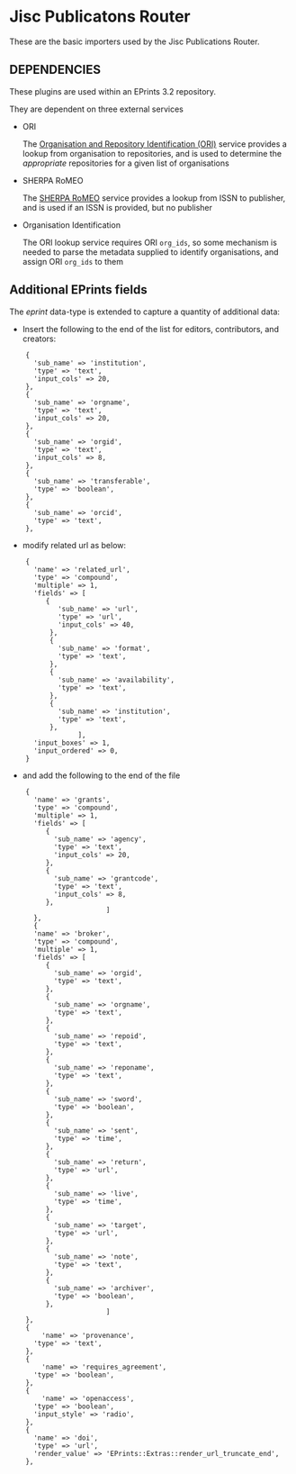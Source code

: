 # Jisc Publicatons Router

These are the basic importers used by the Jisc Publications Router.

## DEPENDENCIES

These plugins are used within an EPrints 3.2 repository.

They are dependent on three external services

* ORI

  The [Organisation and Repository Identification (ORI)](http://ori.edina.ac.uk) service provides a lookup from organisation to repositories, and is used to determine the *appropriate* repositories for a given list of organisations

* SHERPA RoMEO

  The [SHERPA RoMEO](http://www.sherpa.ac.uk/romeo/) service provides a lookup from ISSN to publisher, and is used if an ISSN is provided, but no publisher

* Organisation Identification

  The ORI lookup service requires ORI `org_ids`, so some mechanism is needed to parse the metadata supplied to identify organisations, and assign ORI `org_ids` to them

## Additional EPrints fields

The *eprint* data-type is extended to capture a quantity of additional data:

* Insert the following to the end of the list for editors, contributors, and creators:
```
    {
      'sub_name' => 'institution',
      'type' => 'text',
      'input_cols' => 20,
    },
    {
      'sub_name' => 'orgname',
      'type' => 'text',
      'input_cols' => 20,
    },
    {
      'sub_name' => 'orgid',
      'type' => 'text',
      'input_cols' => 8,
    },
    {
      'sub_name' => 'transferable',
      'type' => 'boolean',
    },
    {
      'sub_name' => 'orcid',
      'type' => 'text',
    },
```

* modify related url as below:
```
    {
      'name' => 'related_url',
      'type' => 'compound',
      'multiple' => 1,
      'fields' => [
         {
            'sub_name' => 'url',
            'type' => 'url',
            'input_cols' => 40,
          },
          {
            'sub_name' => 'format',
            'type' => 'text',
          },
          {
            'sub_name' => 'availability',
            'type' => 'text',
          },
          {
            'sub_name' => 'institution',
            'type' => 'text',
          },
                 ],
      'input_boxes' => 1,
      'input_ordered' => 0,
    }
```

* and add the following to the end of the file
```
    {
      'name' => 'grants',
      'type' => 'compound',
      'multiple' => 1,
      'fields' => [
         {
           'sub_name' => 'agency',
           'type' => 'text',
           'input_cols' => 20,
         },
         {
           'sub_name' => 'grantcode',
           'type' => 'text',
           'input_cols' => 8,
         },
             			]
	  },
	  {
      'name' => 'broker',
      'type' => 'compound',
      'multiple' => 1,
      'fields' => [
         {
           'sub_name' => 'orgid',
           'type' => 'text',
         },
         {
           'sub_name' => 'orgname',
           'type' => 'text',
         },
         {
           'sub_name' => 'repoid',
           'type' => 'text',
         },
         {
           'sub_name' => 'reponame',
           'type' => 'text',
         },
         {
           'sub_name' => 'sword',
           'type' => 'boolean',
         },
         {
           'sub_name' => 'sent',
           'type' => 'time',
         },
         {
           'sub_name' => 'return',
           'type' => 'url',
         },
         {
           'sub_name' => 'live',
           'type' => 'time',
         },
         {
           'sub_name' => 'target',
           'type' => 'url',
         },
         {
           'sub_name' => 'note',
           'type' => 'text',
         },
         {
           'sub_name' => 'archiver',
           'type' => 'boolean',
         },
             			]
    },
    {
    	'name' => 'provenance',
      'type' => 'text',
    },
    {
    	'name' => 'requires_agreement',
      'type' => 'boolean',
    },
    {
    	'name' => 'openaccess',
      'type' => 'boolean',
      'input_style' => 'radio',
    },
    {
      'name' => 'doi',
      'type' => 'url',
      'render_value' => 'EPrints::Extras::render_url_truncate_end',
    },
```
